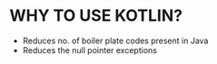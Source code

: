 # WHY TO USE KOTLIN?

- Reduces no. of boiler plate codes present in Java
- Reduces the null pointer exceptions
